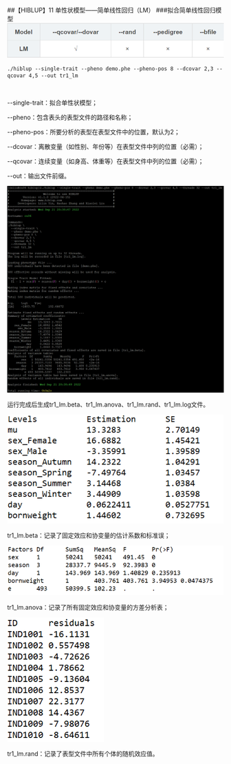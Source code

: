##【HIBLUP】11 单性状模型——简单线性回归（LM）
###拟合简单线性回归模型
![](picture/1.png)

```​
./hiblup --single-trait --pheno demo.phe --pheno-pos 8 --dcovar 2,3 --qcovar 4,5 --out tr1_lm
```
​

--single-trait：拟合单性状模型；

--pheno：包含表头的表型文件的路径和名称；

--pheno-pos：所要分析的表型在表型文件中的位置，默认为2；

--dcovar：离散变量（如性别、年份等）在表型文件中列的位置（必需）；

--qcovar：连续变量（如身高、体重等）在表型文件中列的位置（必需）；

--out：输出文件前缀。

![](picture/2.png)

运行完成后生成tr1\_lm.beta、tr1\_lm.anova、tr1\_lm.rand、tr1\_lm.log文件。

![](picture/3.png)

tr1_lm.beta：记录了固定效应和协变量的估计系数和标准误；

![](picture/4.png)

tr1_lm.anova：记录了所有固定效应和协变量的方差分析表；

![](picture/5.png)

tr1_lm.rand：记录了表型文件中所有个体的随机效应值。